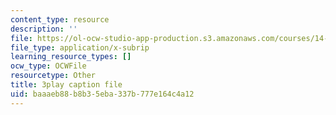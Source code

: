 ```yaml
---
content_type: resource
description: ''
file: https://ol-ocw-studio-app-production.s3.amazonaws.com/courses/14-01-principles-of-microeconomics-fall-2018/baaaeb88b8b35eba337b777e164c4a12_FJVOh57UxL8.srt
file_type: application/x-subrip
learning_resource_types: []
ocw_type: OCWFile
resourcetype: Other
title: 3play caption file
uid: baaaeb88-b8b3-5eba-337b-777e164c4a12
---
```

